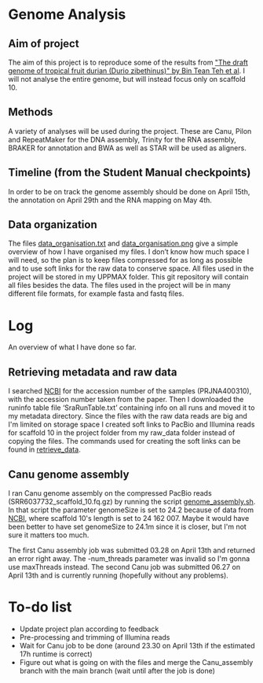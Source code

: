# Genome Analysis

## Aim of project
The aim of this project is to reproduce some of the results from ["The draft genome of tropical fruit durian (Durio zibethinus)" by Bin Tean Teh et al](https://www.nature.com/articles/ng.3972/). I will not analyse the entire genome, but will instead focus only on scaffold 10.

## Methods
A variety of analyses will be used during the project. These are Canu, Pilon and RepeatMaker for the DNA assembly, Trinity for the RNA assembly, BRAKER for annotation and BWA as well as STAR will be used as aligners.

## Timeline (from the Student Manual checkpoints)
In order to be on track the genome assembly should be done on April 15th, the annotation on April 29th and the RNA mapping on May 4th.

## Data organization
The files [data_organisation.txt](data_organisation.txt) and [data_organisation.png](data_organisation.png) give a simple overview of how I have organised my files.
I don’t know how much space I will need, so the plan is to keep files compressed for as long as possible and to use soft links for the raw data to conserve space. All files used in the project will be stored in my UPPMAX folder. This git repository will contain all files besides the data. The files used in the project will be in many different file formats, for example fasta and fastq files.

# Log
An overview of what I have done so far.

## Retrieving metadata and raw data
I searched [NCBI](https://www.ncbi.nlm.nih.gov/sra) for the accession number of the samples (PRJNA400310), with the accession number taken from the paper. Then I downloaded the runinfo table file ‘SraRunTable.txt’ containing info on all runs and moved it to my metadata directory.
Since the files with the raw data reads are big and I'm limited on storage space I created soft links to PacBio and Illumina reads for scaffold 10 in the project folder from my raw_data folder instead of copying the files. The commands used for creating the soft links can be found in [retrieve_data](code/retrieve_data). 

## Canu genome assembly
I ran Canu genome assembly on the compressed PacBio reads (SRR6037732_scaffold_10.fq.gz) by running the script [genome_assembly.sh](code/genome_assembly.sh). In that script the parameter genomeSize is set to 24.2 because of data from [NCBI](https://www.ncbi.nlm.nih.gov/Traces/wgs/NSDW01?display=contigs), where scaffold 10's length is set to 24 162 007. Maybe it would have been better to have set genomeSize to 24.1m since it is closer, but I'm not sure it matters too much.

The first Canu assembly job was submitted 03.28 on April 13th and returned an error right away. The -num_threads parameter was invalid so I'm gonna use maxThreads instead.
The second Canu job was submitted 06.27 on April 13th and is currently running (hopefully without any problems).

# To-do list
* Update project plan according to feedback
* Pre-processing and trimming of Illumina reads
* Wait for Canu job to be done (around 23.30 on April 13th if the estimated 17h runtime is correct)
* Figure out what is going on with the files and merge the Canu_assembly branch with the main branch (wait until after the job is done)




